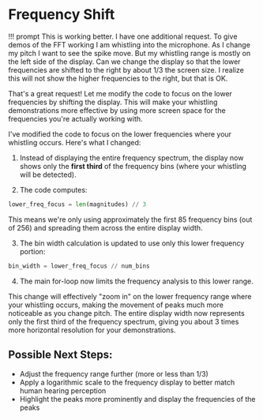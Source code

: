 # Frequency Shift

!!! prompt
    This is working better.  I have one additional request.  To give demos of the FFT working I am whistling into the microphone.  As I change my pitch I want to see the spike move.  But my whistling range is mostly on the left side of the display.  Can we change the display so that the lower frequencies are shifted to the right by about 1/3 the screen size.  I realize this will not show the higher frequencies to the right, but that is OK.

That's a great request! Let me modify the code to focus on the lower frequencies by shifting the display. This will make your whistling demonstrations more effective by using more screen space for the frequencies you're actually working with.

I've modified the code to focus on the lower frequencies where your whistling occurs. Here's what I changed:

1. Instead of displaying the entire frequency spectrum, the display now shows only the **first third** of the frequency bins (where your whistling will be detected).

2. The code computes:

```py
lower_freq_focus = len(magnitudes) // 3
```

This means we're only using approximately the first 85 frequency bins (out of 256) and spreading them across the entire display width.

3. The bin width calculation is updated to use only this lower frequency portion:

```py
bin_width = lower_freq_focus // num_bins
```

4. The main for-loop now limits the frequency analysis to this lower range.

This change will effectively "zoom in" on the lower frequency range where your whistling occurs, making the movement of peaks much more noticeable as you change pitch. The entire display width now represents only the first third of the frequency spectrum, giving you about 3 times more horizontal resolution for your demonstrations.

## Possible Next Steps:

- Adjust the frequency range further (more or less than 1/3)
- Apply a logarithmic scale to the frequency display to better match human hearing perception
- Highlight the peaks more prominently and display the frequencies of the peaks
